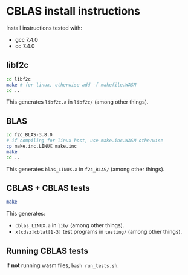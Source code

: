 # CBLAS install instructions

Install instructions tested with:

* gcc 7.4.0
* cc 7.4.0

## libf2c

```bash
cd libf2c
make # for linux, otherwise add -f makefile.WASM
cd ..
```

This generates `libf2c.a` in `libf2c/` (among other things).

## BLAS

```bash
cd f2c_BLAS-3.8.0
# if compiling for linux host, use make.inc.WASM otherwise
cp make.inc.LINUX make.inc
make
cd ..
```

This generates `blas_LINUX.a` in `f2c_BLAS/` (among other things).

## CBLAS + CBLAS tests

```bash
make
```

This generates:

* `cblas_LINUX.a` in `lib/` (among other things).
* `x[cdsz]cblat[1-3]` test programs in `testing/` (among other things).

## Running CBLAS tests

If **not** running wasm files, `bash run_tests.sh`.

